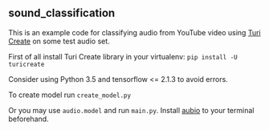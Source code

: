 ## sound_classification

This is an example code for classifying audio from YouTube video using [Turi Create](https://github.com/apple/turicreate) on some test audio set.

First of all install Turi Create library in your virtualenv:
`pip install -U turicreate`

Consider using Python 3.5 and tensorflow <= 2.1.3 to avoid errors.

To create model run `create_model.py`

Or you may use `audio.model` and run `main.py`. Install [aubio](https://github.com/aubio/aubio) to your terminal beforehand.